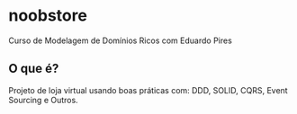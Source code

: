 # noobstore
Curso de Modelagem de Domínios Ricos com Eduardo Pires

## O que é?
Projeto de loja virtual usando boas práticas com: DDD, SOLID, CQRS, Event Sourcing e Outros.
